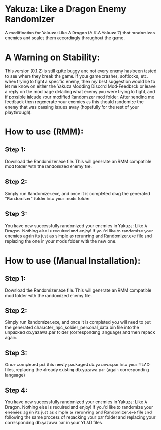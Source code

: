# Yakuza: Like a Dragon Enemy Randomizer
A modification for Yakuza: Like A Dragon (A.K.A Yakuza 7) that randomizes enemies and scales them accordingly throughout the game.

# A Warning on Stability:
This version (0.1.2) is still quite buggy and not every enemy has been tested to see where they break the game.
If your game crashes, softlocks, etc. when trying to fight a specific enemy, then my best suggestion would be to let me know on either 
the Yakuza Modding Discord Mod-Feedback or leave a reply on the mod page detailing what enemy you were trying to fight, and if possible
inlcude your modified Randomizer mod folder. After sending me feedback then regenerate your enemies as this should
randomize the enemy that was causing issues away (hopefully for the rest of your playthrough).

# How to use (RMM):
 ## Step 1:
  
  Download the Randomizer.exe file. This will generate an RMM compatible mod folder with the randomized enemy file.
  
 ## Step 2:
  
  Simply run Randomizer.exe, and once it is completed drag the generated "Randomizer" folder into your mods folder
 
 ## Step 3:
  You have now successfully randomized your enemies in Yakuza: Like A Dragon. Nothing else is required and enjoy! If you'd like to randomize your
  enemies again its just as simple as rerunning and Randomizer.exe file and replacing the one in your mods folder with the new one.

# How to use (Manual Installation):
 ## Step 1:
  
  Download the Randomizer.exe file. This will generate an RMM compatible mod folder with the randomized enemy file.
  
 ## Step 2:
  
  Simply run Randomizer.exe, and once it is completed you will need to put the generated character_npc_soldier_personal_data.bin file
  into the unpacked db.yazawa.par folder (corresponding language) and then repack again. 
  
## Step 3:
  Once completed put this newly packaged db.yazawa.par into your YLAD files, replacing the already
  existing db.yazawa.par (again corresponding language)
 
 ## Step 4:
  You have now successfully randomized your enemies in Yakuza: Like A Dragon. Nothing else is required and enjoy! If you'd like to randomize your
  enemies again its just as simple as rerunning and Randomizer.exe file and following the same process of repacking your par folder and replacing
  your corresponding db.yazawa.par in your YLAD files.
